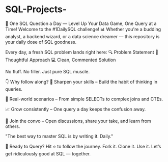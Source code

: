 # SQL-Projects-

🚀 One SQL Question a Day — Level Up Your Data Game, One Query at a Time!
Welcome to the #1DailySQL challenge! 📊 Whether you're a budding analyst, a backend wizard, or a data science dreamer — this repository is your daily dose of SQL goodness.

Every day, a fresh SQL problem lands right here:
🔍 Problem Statement
🧠 Thoughtful Approach
💻 Clean, Commented Solution

No fluff. No filler. Just pure SQL muscle.

👇 Why follow along?
🧠 Sharpen your skills – Build the habit of thinking in queries.

🎯 Real-world scenarios – From simple SELECTs to complex joins and CTEs.

📈 Grow consistently – One query a day keeps the confusion away.

💬 Join the convo – Open discussions, share your take, and learn from others.

"The best way to master SQL is by writing it. Daily."

🚀 Ready to Query?
Hit ⭐ to follow the journey. Fork it. Clone it. Use it.
Let’s get ridiculously good at SQL — together.

